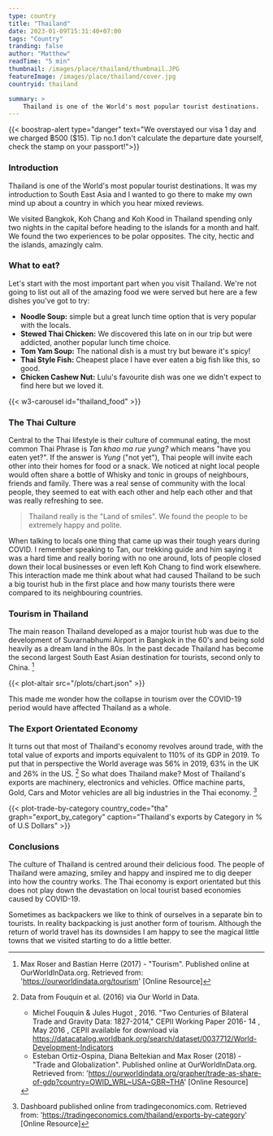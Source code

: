 ```yaml
---
type: country
title: "Thailand"
date: 2023-01-09T15:31:40+07:00
tags: "Country"
tranding: false
author: "Matthew"
readTime: "5 min"
thumbnail: /images/place/thailand/thumbnail.JPG
featureImage: /images/place/thailand/cover.jpg
countryid: thailand

summary: >
    Thailand is one of the World's most popular tourist destinations.
---
```


{{< boostrap-alert type="danger" text="We overstayed our visa 1 day and we charged ฿500 ($15). Tip no.1 don't calculate the departure date yourself, check the stamp on your passport!">}}

### Introduction

Thailand is one of the World's most popular tourist destinations. It was my introduction to South East Asia and I wanted to go there to make my own mind up about a country in which you hear mixed reviews.

We visited Bangkok, Koh Chang and Koh Kood in Thailand spending only two nights in the capital before heading to the islands for a month and half. We found the two experiences to be polar opposites. The city, hectic and the islands, amazingly calm.

### What to eat?

Let's start with the most important part when you visit Thailand. We're not going to list out all of the amazing food we were served but here are a few dishes you've got to try:

- **Noodle Soup:** simple but a great lunch time option that is very popular with the locals.
- **Stewed Thai Chicken:** We discovered this late on in our trip but were addicted, another popular lunch time choice.
- **Tom Yam Soup:** The national dish is a must try but beware it's spicy!
- **Thai Style Fish:** Cheapest place I have ever eaten a big fish like this, so good.
- **Chicken Cashew Nut:** Lulu's favourite dish was one we didn't expect to find here but we loved it.

{{< w3-carousel id="thailand_food" >}}

### The Thai Culture

Central to the Thai lifestyle is their culture of communal eating, the most common Thai Phrase is *Tan khao ma rue yung?* which means "have you eaten yet?". If the answer is *Yung* ("not yet"), Thai people will invite each other into their homes for food or a snack. We noticed at night local people would often share a bottle of Whisky and tonic in groups of neighbours, friends and family. There was a real sense of community with the local people, they seemed to eat with each other and help each other and that was really refreshing to see.

> Thailand really is the "Land of smiles". We found the people to be extremely happy and polite.

When talking to locals one thing that came up was their tough years during COVID. I remember speaking to Tan, our trekking guide and him saying it was a hard time and really boring with no one around, lots of people closed down their local businesses or even left Koh Chang to find work elsewhere. This interaction made me think about what had caused Thailand to be such a big tourist hub in the first place and how many tourists there were compared to its neighbouring countries.

### Tourism in Thailand

The main reason Thailand developed as a major tourist hub was due to the development of Suvarnabhumi Airport in Bangkok in the 60's and being sold heavily as a dream land in the 80s. In the past decade Thailand has become the second largest South East Asian destination for tourists, second only to China. [^1]

{{< plot-altair src="/plots/chart.json" >}}

This made me wonder how the collapse in tourism over the COVID-19 period would have affected Thailand as a whole.

### The Export Orientated Economy

It turns out that most of Thailand's economy revolves around trade, with the total value of exports and imports equivalent to 110% of its GDP in 2019. To put that in perspective the World average was 56% in 2019, 63% in the UK and 26% in the US. [^2]
So what does Thailand make? Most of Thailand's exports are machinery, electronics and vehicles. Office machine parts, Gold, Cars and Motor vehicles are all big industries in the Thai economy. [^3]

{{< plot-trade-by-category country_code="tha" graph="export_by_category" caption="Thailand's exports by Category in % of U.S Dollars" >}}

### Conclusions

The culture of Thailand is centred around their delicious food. The people of Thailand were amazing, smiley and happy and inspired me to dig deeper into how the country works. The Thai economy is export orientated but this does not play down the devastation on local tourist based economies caused by COVID-19.

Sometimes as backpackers we like to think of ourselves in a separate bin to tourists. In reality backpacking is just another form of tourism. Although the return of world travel has its downsides I am happy to see the magical little towns that we visited starting to do a little better.

<!-- Citations -->
[^1]: Max Roser and Bastian Herre (2017) - "Tourism". Published online at OurWorldInData.org. Retrieved from: 'https://ourworldindata.org/tourism' [Online Resource]
[^2]: Data from Fouquin et al. (2016) via Our World in Data.
    - Michel Fouquin & Jules Hugot , 2016. "Two Centuries of Bilateral Trade and Gravity Data: 1827-2014," CEPII Working Paper 2016- 14 , May 2016 , CEPII available for download via https://datacatalog.worldbank.org/search/dataset/0037712/World-Development-Indicators
    - Esteban Ortiz-Ospina, Diana Beltekian and Max Roser (2018) - "Trade and Globalization". Published online at OurWorldInData.org. Retrieved from: 'https://ourworldindata.org/grapher/trade-as-share-of-gdp?country=OWID_WRL~USA~GBR~THA' [Online Resource]
[^3]: Dashboard published online from tradingeconomics.com. Retrieved from: 'https://tradingeconomics.com/thailand/exports-by-category' [Online Resource]
